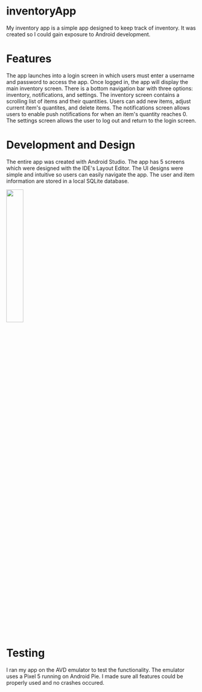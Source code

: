 # inventoryApp
My inventory app is a simple app designed to keep track of inventory. It was created so I could gain exposure to Android development.

# Features
The app launches into a login screen in which users must enter a username and password to access the app. Once logged in, the app will display the main inventory screen. There is a bottom navigation bar with three options: inventory, notifications, and settings. The inventory screen contains a scrolling list of items and their quantities. Users can add new items, adjust current item's quantites, and delete items. The notifications screen allows users to enable push notifications for when an item's quantity reaches 0. The settings screen allows the user to log out and return to the login screen. 

# Development and Design
The entire app was created with Android Studio. The app has 5 screens which were designed with the IDE's Layout Editor. The UI designs were simple and intuitive so users can easily navigate the app. The user and item information are stored in a local SQLite database. 

<img src="https://user-images.githubusercontent.com/86049959/201452493-0b03a159-1c57-4ce0-8580-4a7ed1eccb18.png" width=30% height=30%>

# Testing
I ran my app on the AVD emulator to test the functionality. The emulator uses a Pixel 5 running on Android Pie. I made sure all features could be properly used and no crashes occured. 
